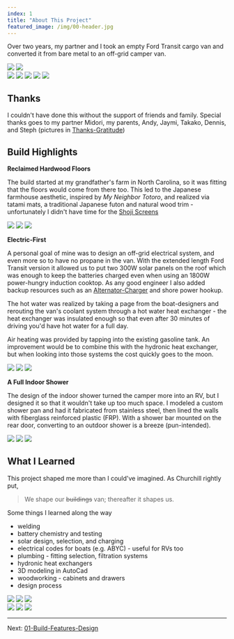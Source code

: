 ```yaml
---
index: 1
title: "About This Project"
featured_image: /img/00-header.jpg
---
```


Over two years, my partner and I took an empty Ford Transit cargo van and converted it from bare metal to an off-grid camper van. 

<div class="gallery" data-columns="2">
	<img src="/img/00-header.jpg">
	<img src="/img/about-finished.jpg">
</div>

<div class="gallery" data-columns="3">
	<img src="/img/10-header.jpg">
	<img src="/img/countertop-window.jpg">
	<img src = "/img/final-kitchen.jpg">
	<img src="/img/van-sunset.JPG">
	<img src = "/img/ladder-tire-rack-outside-shower.jpg"> 
</div>

## Thanks

I couldn't have done this without the support of friends and family. Special thanks goes to my partner Midori, my parents, Andy, Jaymi, Takako, Dennis, and Steph (pictures in [Thanks-Gratitude](Thanks-Gratitude))

## Build Highlights

**Reclaimed Hardwood Floors**

The build started at my grandfather's farm in North Carolina, so it was fitting that the floors would come from there too. This led to the Japanese farmhouse aesthetic, inspired by _My Neighbor Totoro_, and realized via tatami mats, a traditional Japanese futon and natural wood trim - unfortunately I didn't have time for the [Shoji Screens](12-Honorable-Mentions)

<div class="gallery" data-columns="3">
	<img src="/img/hardwood-1.jpg">
	<img src="/img/hardwood-header.jpg">
	<img src="/img/tatami-closeup.JPG">
</div>

**Electric-First**

A personal goal of mine was to design an off-grid electrical system, and even more so to have no propane in the van. With the extended length Ford Transit version it allowed us to put two 300W solar panels on the roof which was enough to keep the batteries charged even when using an 1800W power-hungry induction cooktop. As any good engineer I also added backup resources such as an [Alternator-Charger](Alternator-Charger) and shore power hookup. 

The hot water was realized by taking a page from the boat-designers and rerouting the van's coolant system through a hot water heat exchanger - the heat exchanger was insulated enough so that even after 30 minutes of driving you'd have hot water for a full day.

Air heating was provided by tapping into the existing gasoline tank. An improvement would be to combine this with the hydronic heat exchanger, but when looking into those systems the cost quickly goes to the moon. 

<div class='gallery' data-columns='3'>
	<img src="/img/solar-header.jpg">
	<img src="/img/12-header.png">
	<img src="/img/coolant-2.jpeg">
</div>

**A Full Indoor Shower**

The design of the indoor shower turned the camper more into an RV, but I designed it so that it wouldn't take up too much space. I modeled a custom shower pan and had it fabricated from stainless steel, then lined the walls with fiberglass reinforced plastic (FRP). With a shower bar mounted on the rear door, converting to an outdoor shower is a breeze (pun-intended).

<div class="gallery" data-columns="3">
	<img src="/img/shower-pan-3d.jpg">
	<img src="/img/08-header.jpg">
	<img src="/img/ladder-tire-rack-outside-shower.jpg">
</div>

## What I Learned

This project shaped me more than I could've imagined. As Churchill rightly put,

> We shape our ~~buildings~~ van; thereafter it shapes us. 

Some things I learned along the way
- welding
- battery chemistry and testing
- solar design, selection, and charging
- electrical codes for boats (e.g. ABYC) - useful for RVs too
- plumbing - fitting selection, filtration systems
- hydronic heat exchangers 
- 3D modeling in AutoCad
- woodworking - cabinets and drawers
- design process 

<div class="gallery" data-columns="3">
	<img src="/img/IMG_7473.jpeg">
	<img src="/img/FullSizeRender.jpg">
	<img src="/img/bed-frame-header.png">
</div>

<div class="gallery" data-columns="3">
	<img src="/img/window-1.png">
	<img src="/img/walls-header.png">
	<img src="/img/hardwood-2.jpeg">
</div>

---

Next: [01-Build-Features-Design](01-Build-Features-Design)